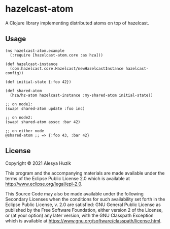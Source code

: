 # hazelcast-atom

A Clojure library implementing distributed atoms on top of hazelcast.

## Usage

```
(ns hazelcast-atom.example
  (:require [hazelcast-atom.core :as hza]))

(def hazelcast-instance
  (com.hazelcast.core.Hazelcast/newHazelcastInstance hazelcast-config))

(def initial-state {:foo 42})

(def shared-atom
  (hza/hz-atom hazelcast-instance :my-shared-atom initial-state))

;; on node1:
(swap! shared-atom update :foo inc)

;; on node2:
(swap! shared-atom assoc :bar 42)

;; on either node
@shared-atom ;; => {:foo 43, :bar 42}
```

## License

Copyright © 2021 Alesya Huzik

This program and the accompanying materials are made available under the
terms of the Eclipse Public License 2.0 which is available at
http://www.eclipse.org/legal/epl-2.0.

This Source Code may also be made available under the following Secondary
Licenses when the conditions for such availability set forth in the Eclipse
Public License, v. 2.0 are satisfied: GNU General Public License as published by
the Free Software Foundation, either version 2 of the License, or (at your
option) any later version, with the GNU Classpath Exception which is available
at https://www.gnu.org/software/classpath/license.html.
